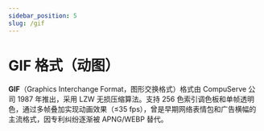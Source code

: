 ```yaml
---
sidebar_position: 5
slug: /gif
---
```


# GIF 格式（动图）

**GIF**（Graphics Interchange Format，图形交换格式）格式由 CompuServe 公司 1987 年推出，采用 LZW 无损压缩算法。支持 256 色索引调色板和单帧透明色，通过多帧叠加实现动画效果（≤35 fps），曾是早期网络表情包和广告横幅的主流格式，因专利纠纷逐渐被 APNG/WEBP 替代。

